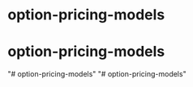 # option-pricing-models
# option-pricing-models
"# option-pricing-models" 
"# option-pricing-models" 
